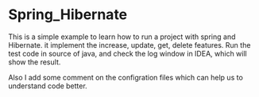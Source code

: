 # Spring_Hibernate
This is a simple example to learn how to run a project with spring and Hibernate. it implement the increase, update, get, delete features.
Run the test code in source of java, and check the log window in IDEA, which will show the result.

Also I add some comment on the configration files which can help us to understand code better.
